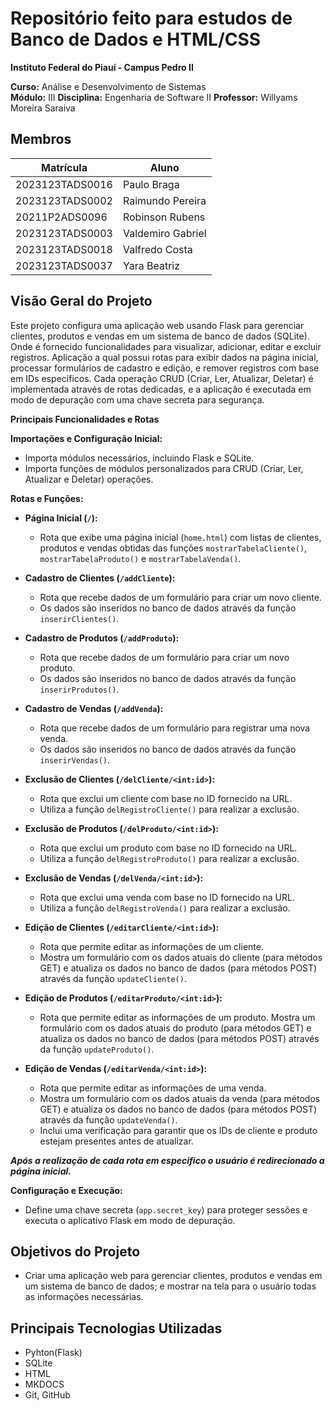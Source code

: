 # Repositório feito para estudos de Banco de Dados e HTML/CSS

**Instituto Federal do Piauí - Campus Pedro II**

**Curso:** Análise e Desenvolvimento de Sistemas  
**Módulo:** III
**Disciplina:** Engenharia de Software II 
**Professor:** Willyams Moreira Saraiva


## Membros

| Matrícula       | Aluno             | 
|-----------------|-------------------|
| 2023123TADS0016 | Paulo Braga       |
| 2023123TADS0002 | Raimundo Pereira  | 
| 20211P2ADS0096  | Robinson Rubens   | 
| 2023123TADS0003 | Valdemiro Gabriel | 
| 2023123TADS0018 | Valfredo Costa    |
| 2023123TADS0037 | Yara Beatriz      | 

## Visão Geral do Projeto
  Este projeto configura uma aplicação web usando Flask para gerenciar clientes, produtos e vendas em um sistema de banco de dados (SQLite). Onde é fornecido funcionalidades para visualizar, adicionar, editar e excluir registros. Aplicação a qual possui rotas para exibir dados na página inicial, processar formulários de cadastro e edição, e remover registros com base em IDs específicos. Cada operação CRUD (Criar, Ler, Atualizar, Deletar) é implementada através de rotas dedicadas, e a aplicação é executada em modo de depuração com uma chave secreta para segurança.
  
**Principais Funcionalidades e Rotas**

**Importações e Configuração Inicial:**
   - Importa módulos necessários, incluindo Flask e SQLite.
   - Importa funções de módulos personalizados para CRUD (Criar, Ler, Atualizar e Deletar) operações.

**Rotas e Funções:**

   - **Página Inicial (`/`):**
     - Rota que exibe uma página inicial (`home.html`) com listas de clientes, produtos e vendas obtidas das funções `mostrarTabelaCliente()`, `mostrarTabelaProduto()` e `mostrarTabelaVenda()`.

   - **Cadastro de Clientes (`/addCliente`):**
     - Rota que recebe dados de um formulário para criar um novo cliente.
     - Os dados são inseridos no banco de dados através da função `inserirClientes()`.

   - **Cadastro de Produtos (`/addProduto`):**
     - Rota que recebe dados de um formulário para criar um novo produto.
     - Os dados são inseridos no banco de dados através da função `inserirProdutos()`.

   - **Cadastro de Vendas (`/addVenda`):**
     - Rota que recebe dados de um formulário para registrar uma nova venda.
     - Os dados são inseridos no banco de dados através da função `inserirVendas()`.

   - **Exclusão de Clientes (`/delCliente/<int:id>`):**
     - Rota que exclui um cliente com base no ID fornecido na URL.
     - Utiliza a função `delRegistroCliente()` para realizar a exclusão.

   - **Exclusão de Produtos (`/delProduto/<int:id>`):**
     - Rota que exclui um produto com base no ID fornecido na URL.
     - Utiliza a função `delRegistroProduto()` para realizar a exclusão.

   - **Exclusão de Vendas (`/delVenda/<int:id>`):**
     - Rota que exclui uma venda com base no ID fornecido na URL.
     - Utiliza a função `delRegistroVenda()` para realizar a exclusão.

   - **Edição de Clientes (`/editarCliente/<int:id>`):**
     - Rota que permite editar as informações de um cliente.
     - Mostra um formulário com os dados atuais do cliente (para métodos GET) e atualiza os dados no banco de dados (para métodos POST) através da função `updateCliente()`.

   - **Edição de Produtos (`/editarProduto/<int:id>`):**
     - Rota que permite editar as informações de um produto. Mostra um formulário com os dados atuais do produto (para métodos GET) e atualiza os dados no banco de dados (para métodos POST) através da função `updateProduto()`.

   - **Edição de Vendas (`/editarVenda/<int:id>`):**
     - Rota que permite editar as informações de uma venda.
     - Mostra um formulário com os dados atuais da venda (para métodos GET) e atualiza os dados no banco de dados (para métodos POST) através da função `updateVenda()`.
     - Inclui uma verificação para garantir que os IDs de cliente e produto estejam presentes antes de atualizar.
    

***Após a realização de cada rota em especifico o usuário é redirecionado a página inicial.***


**Configuração e Execução:**
   - Define uma chave secreta (`app.secret_key`) para proteger sessões e executa o aplicativo Flask em modo de depuração.

## Objetivos do Projeto
- Criar uma aplicação web para gerenciar clientes, produtos e vendas em um sistema de banco de dados; e mostrar na tela para o usuário todas as informações necessárias.

## Principais Tecnologias Utilizadas
- Pyhton(Flask)
- SQLite
- HTML
- MKDOCS
- Git, GitHub
